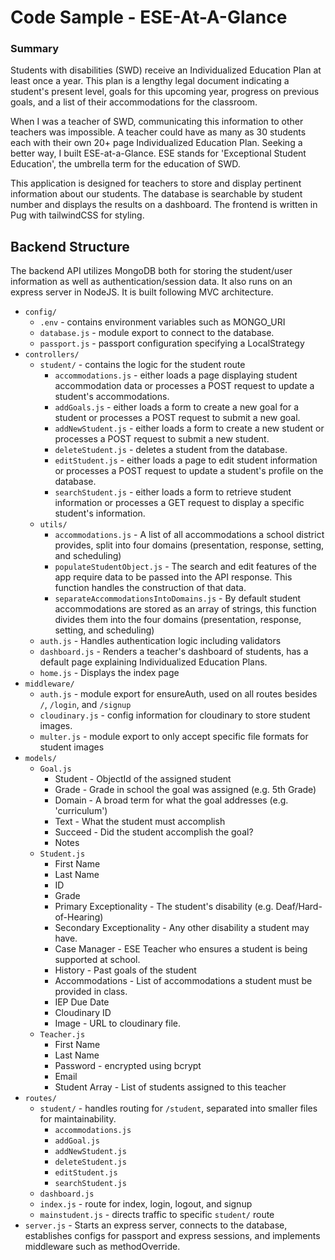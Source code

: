 # Code Sample - ESE-At-A-Glance

### Summary

Students with disabilities (SWD) receive an Individualized Education Plan at least once a year. This plan is a lengthy legal document indicating a student's present level, goals for this upcoming year, progress on previous goals, and a list of their accommodations for the classroom.

When I was a teacher of SWD, communicating this information to other teachers was impossible. A teacher could have as many as 30 students each with their own 20+ page Individualized Education Plan. Seeking a better way, I built ESE-at-a-Glance. ESE stands for 'Exceptional Student Education', the umbrella term for the education of SWD.

This application is designed for teachers to store and display pertinent information about our students. The database is searchable by student number and displays the results on a dashboard. The frontend is written in Pug with tailwindCSS for styling.

## Backend Structure

The backend API utilizes MongoDB both for storing the student/user information as well as authentication/session data. It also runs on an express server in NodeJS. It is built following MVC architecture.

- `config/`
  - `.env` - contains environment variables such as MONGO_URI
  - `database.js` - module export to connect to the database.
  - `passport.js` - passport configuration specifying a LocalStrategy
- `controllers/`
  - `student/` - contains the logic for the student route
    - `accommodations.js` - either loads a page displaying student accommodation data or processes a POST request to update a student's accommodations.
    - `addGoals.js` - either loads a form to create a new goal for a student or processes a POST request to submit a new goal.
    - `addNewStudent.js` - either loads a form to create a new student or processes a POST request to submit a new student.
    - `deleteStudent.js` - deletes a student from the database.
    - `editStudent.js` - either loads a page to edit student information or processes a POST request to update a student's profile on the database.
    - `searchStudent.js` - either loads a form to retrieve student information or processes a GET request to display a specific student's information.
  - `utils/`
    - `accommodations.js` - A list of all accommodations a school district provides, split into four domains (presentation, response, setting, and scheduling)
    - `populateStudentObject.js` - The search and edit features of the app require data to be passed into the API response. This function handles the construction of that data.
    - `separateAccommodationsIntoDomains.js` - By default student accommodations are stored as an array of strings, this function divides them into the four domains (presentation, response, setting, and scheduling)
  - `auth.js` - Handles authentication logic including validators
  - `dashboard.js` - Renders a teacher's dashboard of students, has a default page explaining Individualized Education Plans.
  - `home.js` - Displays the index page
- `middleware/`
  - `auth.js` - module export for ensureAuth, used on all routes besides `/`, `/login`, and `/signup`
  - `cloudinary.js` - config information for cloudinary to store student images.
  - `multer.js` - module export to only accept specific file formats for student images
- `models/`
  - `Goal.js`
    - Student - ObjectId of the assigned student
    - Grade - Grade in school the goal was assigned (e.g. 5th Grade)
    - Domain - A broad term for what the goal addresses (e.g. 'curriculum')
    - Text - What the student must accomplish
    - Succeed - Did the student accomplish the goal?
    - Notes
  - `Student.js`
    - First Name
    - Last Name
    - ID
    - Grade
    - Primary Exceptionality - The student's disability (e.g. Deaf/Hard-of-Hearing)
    - Secondary Exceptionality - Any other disability a student may have.
    - Case Manager - ESE Teacher who ensures a student is being supported at school.
    - History - Past goals of the student
    - Accommodations - List of accommodations a student must be provided in class.
    - IEP Due Date
    - Cloudinary ID
    - Image - URL to cloudinary file.
  - `Teacher.js`
    - First Name
    - Last Name
    - Password - encrypted using bcrypt
    - Email
    - Student Array - List of students assigned to this teacher
- `routes/`
  - `student/` - handles routing for `/student`, separated into smaller files for maintainability.
    - `accommodations.js`
    - `addGoal.js`
    - `addNewStudent.js`
    - `deleteStudent.js`
    - `editStudent.js`
    - `searchStudent.js`
  - `dashboard.js`
  - `index.js` - route for index, login, logout, and signup
  - `mainstudent.js` - directs traffic to specific `student/` route
- `server.js` - Starts an express server, connects to the database, establishes configs for passport and express sessions, and implements middleware such as methodOverride.
